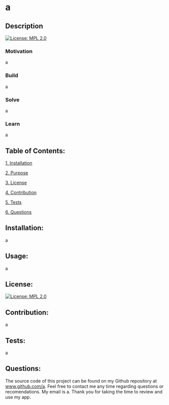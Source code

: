 # a

## Description

[![License: MPL 2.0](https://img.shields.io/badge/License-MPL_2.0-brightgreen.svg)](https://opensource.org/licenses/MPL-2.0)

### Motivation

a

### Build

a

### Solve

a

### Learn

a

## Table of Contents:

[1. Installation](#Installation/)

[2. Purpose](README.md/Purpose/)

[3. License](README.md/License/)

[4. Contribution](README.md/Contribution/)

[5. Tests](README.md/Tests/)

[6. Questions](README.md/Questions)
        
## Installation:

a

## Usage:

a

## License:


[![License: MPL 2.0](https://img.shields.io/badge/License-MPL_2.0-brightgreen.svg)](https://opensource.org/licenses/MPL-2.0)

## Contribution:

a

## Tests:

a

## Questions:

The source code of this project can be found on my Github repository at www.github.com/a. Feel free to contact 
me any time regarding questions or recomendations. My email is a. Thank you for taking the time to review and use my app. 

        